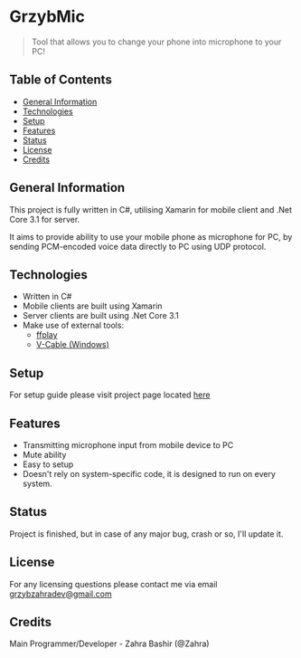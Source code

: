 GrzybMic
========
> Tool that allows you to change your phone into microphone to your PC!


## Table of Contents
* [General Information](#general-information)
* [Technologies](#technologies)
* [Setup](#setup)
* [Features](#features)
* [Status](#status)
* [License](#license)
* [Credits](#credits)

## General Information
This project is fully written in C#, utilising Xamarin for mobile client and .Net Core 3.1 for server.

It aims to provide ability to use your mobile phone as microphone for PC, by sending PCM-encoded voice data directly to PC using UDP protocol.

## Technologies
* Written in C#
* Mobile clients are built using Xamarin
* Server clients are built using .Net Core 3.1
* Make use of external tools:
    * [ffplay](https://www.ffmpeg.org/)
    * [V-Cable (Windows)](https://www.vb-audio.com/Cable/)

## Setup
For setup guide please visit project page located [here](https://grzybmic.web.app)

## Features
* Transmitting microphone input from mobile device to PC
* Mute ability
* Easy to setup
* Doesn't rely on system-specific code, it is designed to run on every system.

## Status
Project is finished, but in case of any major bug, crash or so, I'll update it.

## License
For any licensing questions please contact me via email [grzybzahradev@gmail.com](mailto:grzybdev@gmail.com)

## Credits
Main Programmer/Developer - Zahra Bashir (@Zahra)